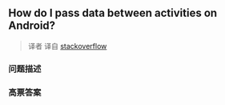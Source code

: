 ## How do I pass data between activities on Android?

> 译者 译自 [stackoverflow](http://stackoverflow.com/questions/2091465/how-do-i-pass-data-between-activities-on-android) 

### 问题描述 

### 高票答案 

